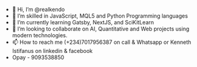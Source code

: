 - 👋 Hi, I’m @realkendo
- 👀 I’m skilled in JavaScript, MQL5 and Python Programming languages 
- 🌱 I’m currently learning Gatsby, NextJS,  and SciKitLearn 
- 💞️ I’m looking to collaborate on AI, Quantitative and Web projects using modern technologies.
- 📫 How to reach me (+234)7017956387 on call & Whatsapp or Kenneth Istifanus on linkedin & facebook
- Opay - 9093538850

<!---
realkendo/realkendo is a ✨ special ✨ repository because its `README.md` (this file) appears on your GitHub profile.
You can click the Preview link to take a look at your changes.
--->
